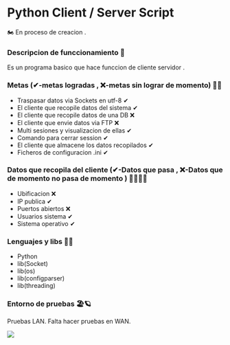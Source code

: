 # Python Client / Server Script
🏍 En proceso de creacion .

### Descripcion de funccionamiento 🚂
Es un programa basico que hace funccion de cliente servidor .

### Metas (✔-metas logradas , ❌-metas sin lograr de momento) 🐱‍👤
* Traspasar datos via Sockets en utf-8 ✔
* El cliente que recopile datos del sistema ✔
* El cliente que recopile datos de una DB ❌
* El cliente que envie datos via FTP ❌
* Multi sesiones y visualizacion de ellas ✔
* Comando para cerrar session ✔
* El cliente que almacene los datos recopilados ✔
* Ficheros de configuracion .ini ✔

### Datos que recopila del cliente (✔-Datos que pasa , ❌-Datos que de momento no pasa de momento ) 🐱‍🏍🐱‍👤
* Ubificacion ❌
* IP publica ✔
* Puertos abiertos ❌
* Usuarios sistema ✔
* Sistema operativo ✔

### Lenguajes y libs 🐱‍🏍
* Python
* lib(Socket)
* lib(os)
* lib(configparser)
* lib(threading)

### Entorno de pruebas 🏖🪐
Pruebas LAN.
Falta hacer pruebas en WAN.


![](https://www.pngimg.com/uploads/madagascar_penguins/madagascar_penguins_PNG51.png)
